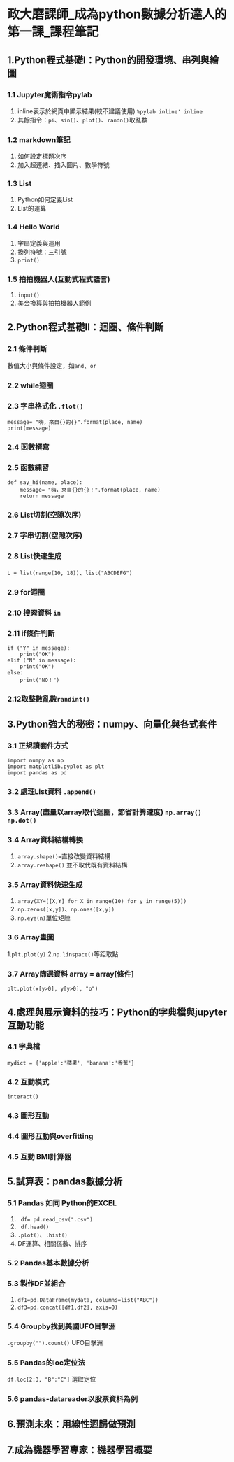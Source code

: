 
# **政大磨課師_成為python數據分析達人的第一課_課程筆記**

## 1.Python程式基礎I：Python的開發環境、串列與繪圖
### 1.1 Jupyter魔術指令pylab
  1. inline表示於網頁中顯示結果(較不建議使用)
  `%pylab inline' inline`
  2. 其餘指令：`pi`、`sin()`、`plot()`、`randn()`取亂數
### 1.2 markdown筆記
  1. 如何設定標題次序
  2. 加入超連結、插入圖片、數學符號
### 1.3 List
  1. Python如何定義List
  2. List的運算
### 1.4 Hello World
  1. 字串定義與運用
  2. 換列符號：三引號
  3. `print()`
### 1.5 拍拍機器人(互動式程式語言)
  1. `input()`
  2. 美金換算與拍拍機器人範例
  
## 2.Python程式基礎II：迴圈、條件判斷
### 2.1 條件判斷
  數值大小與條件設定，如`and`、`or`
### 2.2 while迴圈
### 2.3 字串格式化 `.flot()`
  ```
  message= "嗨，來自{}的{}".format(place, name)
  print(message)
  ```
### 2.4 函數撰寫
### 2.5 函數練習
  ```
  def say_hi(name, place):
      message= "嗨，來自{}的{}！".format(place, name)
      return message
  ```
### 2.6 List切割(空隙次序)
### 2.7 字串切割(空隙次序)
### 2.8 List快速生成
  `L = list(range(10, 18))`、`list("ABCDEFG")`
### 2.9 for迴圈
### 2.10 搜索資料 `in`
### 2.11 if條件判斷
  ```message = input(">> ")
  if ("Y" in message):
      print("OK")
  elif ("N" in message):
      print("OK")
  else:
      print("NO！")
  ```
### 2.12取整數亂數`randint()`

## 3.Python強大的秘密：numpy、向量化與各式套件
### 3.1 正規讀套件方式
  ```%matplotlib inline 
  import numpy as np 
  import matplotlib.pyplot as plt
  import pandas as pd
  ```
### 3.2 處理List資料 `.append()`
### 3.3 Array(盡量以array取代迴圈，節省計算速度) `np.array()` `np.dot()`
### 3.4 Array資料結構轉換 
  1. `array.shape()=`直接改變資料結構
  2. `array.reshape()` 並不取代既有資料結構
### 3.5 Array資料快速生成
  1. `array(XY=[[X,Y] for X in range(10) for y in range(5)])`
  2. `np.zeros([x,y])`、`np.ones([x,y])`
  3. `np.eye(n)`單位矩陣
### 3.6 Array畫圖
  1.`plt.plot(y)`
  2.`np.linspace()`等距取點
### 3.7 Array篩選資料 array = array[條件]
  ```plt.plot(x, y)
  plt.plot(x[y>0], y[y>0], "o")
  ```

## 4.處理與展示資料的技巧：Python的字典檔與jupyter互動功能
### 4.1 字典檔
  `mydict = {'apple':'蘋果', 'banana':'香蕉'}`
### 4.2 互動模式
  ```from ipywidgets import interact
  interact()
  ```
### 4.3 圖形互動
### 4.4 圖形互動與overfitting
### 4.5 互動 BMI計算器

## 5.試算表：pandas數據分析
### 5.1 Pandas 如同 Python的EXCEL
  1. ` df= pd.read_csv(".csv")`
  2. ` df.head()`
  3. `.plot()`、`.hist()`
  4. DF運算、相關係數、排序
### 5.2 Pandas基本數據分析
### 5.3 製作DF並組合
  1. `df1=pd.DataFrame(mydata, columns=list("ABC"))`
  2. `df3=pd.concat([df1,df2], axis=0)`
### 5.4 Groupby找到美國UFO目擊洲
  `.groupby("").count()` UFO目擊洲
### 5.5 Pandas的loc定位法
  `df.loc[2:3, "B":"C"]` 選取定位
### 5.6 pandas-datareader以股票資料為例

## 6.預測未來：用線性迴歸做預測

## 7.成為機器學習專家：機器學習概要

